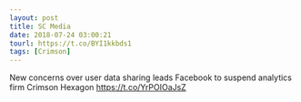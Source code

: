 ```yaml
---
layout: post
title: SC Media
date: 2018-07-24 03:00:21
tourl: https://t.co/BYI1kkbds1
tags: [Crimson]
---
```

New concerns over user data sharing leads Facebook to suspend analytics firm Crimson Hexagon https://t.co/YrPOIOaJsZ